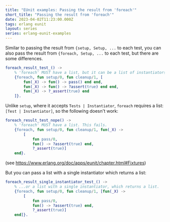 ```yaml
---
title: "EUnit examples: Passing the result from 'foreach'"
short_title: "Passing the result from 'foreach'"
date: 2023-04-02T11:23:00.000Z
tags: erlang eunit
layout: series
series: erlang-eunit-examples
---
```


Similar to passing the result from `{setup, Setup, ...` to each test, you can also pass the result from `{foreach,
Setup, ...` to each test, but there are some differences.

```erlang
foreach_result_test_() ->
    % 'foreach' MUST have a list, but it can be a list of instantiators.
    {foreach, fun setup/0, fun cleanup/1, [
        fun(_X) -> fun() -> pass() end end,
        fun(_X) -> fun() -> ?assert(true) end end,
        fun(_X) -> ?_assert(true) end
    ]}.
```

Unlike `setup`, where it accepts `Tests | Instantiator`, `foreach` requires a list: `[Test | Instantiator]`, so the
following doesn't work:

```erlang
foreach_result_test_nope() ->
    % 'foreach' MUST have a list. This fails.
    {foreach, fun setup/0, fun cleanup/1, fun(_X) ->
        [
            fun pass/0,
            fun() -> ?assert(true) end,
            ?_assert(true)]
    end}.
```

(see <https://www.erlang.org/doc/apps/eunit/chapter.html#Fixtures>)

But you can pass a list with a single instantiator which returns a list:

```erlang
foreach_result_single_instantiator_test_() ->
    % ...or a list with a single instantiator, which returns a list.
    {foreach, fun setup/0, fun cleanup/1, [fun(_X) ->
        [
            fun pass/0,
            fun() -> ?assert(true) end,
            ?_assert(true)]
    end]}.
```

